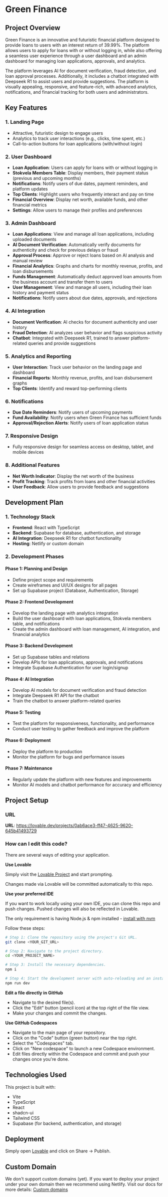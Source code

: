 
# Green Finance

## Project Overview

Green Finance is an innovative and futuristic financial platform designed to provide loans to users with an interest return of 39.99%. The platform allows users to apply for loans with or without logging in, while also offering a seamless user experience through a user dashboard and an admin dashboard for managing loan applications, approvals, and analytics.

The platform leverages AI for document verification, fraud detection, and loan approval processes. Additionally, it includes a chatbot integrated with Deepseek R1 to assist users and provide suggestions. The platform is visually appealing, responsive, and feature-rich, with advanced analytics, notifications, and financial tracking for both users and administrators.

## Key Features

### 1. Landing Page
- Attractive, futuristic design to engage users
- Analytics to track user interactions (e.g., clicks, time spent, etc.)
- Call-to-action buttons for loan applications (with/without login)

### 2. User Dashboard
- **Loan Application**: Users can apply for loans with or without logging in
- **Stokvela Members Table**: Display members, their payment status (previous and upcoming months)
- **Notifications**: Notify users of due dates, payment reminders, and platform updates
- **Top Clients**: Highlight users who frequently interact and pay on time
- **Financial Overview**: Display net worth, available funds, and other financial metrics
- **Settings**: Allow users to manage their profiles and preferences

### 3. Admin Dashboard
- **Loan Applications**: View and manage all loan applications, including uploaded documents
- **AI Document Verification**: Automatically verify documents for authenticity and check for previous delays or fraud
- **Approval Process**: Approve or reject loans based on AI analysis and manual review
- **Financial Analytics**: Graphs and charts for monthly revenue, profits, and loan disbursements
- **Funds Management**: Automatically deduct approved loan amounts from the business account and transfer them to users
- **User Management**: View and manage all users, including their loan history and payment status
- **Notifications**: Notify users about due dates, approvals, and rejections

### 4. AI Integration
- **Document Verification**: AI checks for document authenticity and user history
- **Fraud Detection**: AI analyzes user behavior and flags suspicious activity
- **Chatbot**: Integrated with Deepseek R1, trained to answer platform-related queries and provide suggestions

### 5. Analytics and Reporting
- **User Interaction**: Track user behavior on the landing page and dashboard
- **Financial Reports**: Monthly revenue, profits, and loan disbursement graphs
- **Top Clients**: Identify and reward top-performing clients

### 6. Notifications
- **Due Date Reminders**: Notify users of upcoming payments
- **Fund Availability**: Notify users when Green Finance has sufficient funds
- **Approval/Rejection Alerts**: Notify users of loan application status

### 7. Responsive Design
- Fully responsive design for seamless access on desktop, tablet, and mobile devices

### 8. Additional Features
- **Net Worth Indicator**: Display the net worth of the business
- **Profit Tracking**: Track profits from loans and other financial activities
- **User Feedback**: Allow users to provide feedback and suggestions

## Development Plan

### 1. Technology Stack
- **Frontend**: React with TypeScript
- **Backend**: Supabase for database, authentication, and storage
- **AI Integration**: Deepseek R1 for chatbot functionality
- **Hosting**: Netlify or custom domain

### 2. Development Phases

#### Phase 1: Planning and Design
- Define project scope and requirements
- Create wireframes and UI/UX designs for all pages
- Set up Supabase project (Database, Authentication, Storage)

#### Phase 2: Frontend Development
- Develop the landing page with analytics integration
- Build the user dashboard with loan applications, Stokvela members table, and notifications
- Create the admin dashboard with loan management, AI integration, and financial analytics

#### Phase 3: Backend Development
- Set up Supabase tables and relations
- Develop APIs for loan applications, approvals, and notifications
- Integrate Supabase Authentication for user login/signup

#### Phase 4: AI Integration
- Develop AI models for document verification and fraud detection
- Integrate Deepseek R1 API for the chatbot
- Train the chatbot to answer platform-related queries

#### Phase 5: Testing
- Test the platform for responsiveness, functionality, and performance
- Conduct user testing to gather feedback and improve the platform

#### Phase 6: Deployment
- Deploy the platform to production
- Monitor the platform for bugs and performance issues

#### Phase 7: Maintenance
- Regularly update the platform with new features and improvements
- Monitor AI models and chatbot performance for accuracy and efficiency

## Project Setup

### URL
**URL**: https://lovable.dev/projects/0ab6ace3-ff47-4625-9620-645b41493729

### How can I edit this code?

There are several ways of editing your application.

**Use Lovable**

Simply visit the [Lovable Project](https://lovable.dev/projects/0ab6ace3-ff47-4625-9620-645b41493729) and start prompting.

Changes made via Lovable will be committed automatically to this repo.

**Use your preferred IDE**

If you want to work locally using your own IDE, you can clone this repo and push changes. Pushed changes will also be reflected in Lovable.

The only requirement is having Node.js & npm installed - [install with nvm](https://github.com/nvm-sh/nvm#installing-and-updating)

Follow these steps:

```sh
# Step 1: Clone the repository using the project's Git URL.
git clone <YOUR_GIT_URL>

# Step 2: Navigate to the project directory.
cd <YOUR_PROJECT_NAME>

# Step 3: Install the necessary dependencies.
npm i

# Step 4: Start the development server with auto-reloading and an instant preview.
npm run dev
```

**Edit a file directly in GitHub**

- Navigate to the desired file(s).
- Click the "Edit" button (pencil icon) at the top right of the file view.
- Make your changes and commit the changes.

**Use GitHub Codespaces**

- Navigate to the main page of your repository.
- Click on the "Code" button (green button) near the top right.
- Select the "Codespaces" tab.
- Click on "New codespace" to launch a new Codespace environment.
- Edit files directly within the Codespace and commit and push your changes once you're done.

## Technologies Used

This project is built with:

- Vite
- TypeScript
- React
- shadcn-ui
- Tailwind CSS
- Supabase (for backend, authentication, and storage)

## Deployment

Simply open [Lovable](https://lovable.dev/projects/0ab6ace3-ff47-4625-9620-645b41493729) and click on Share -> Publish.

## Custom Domain

We don't support custom domains (yet). If you want to deploy your project under your own domain then we recommend using Netlify. Visit our docs for more details: [Custom domains](https://docs.lovable.dev/tips-tricks/custom-domain/)
